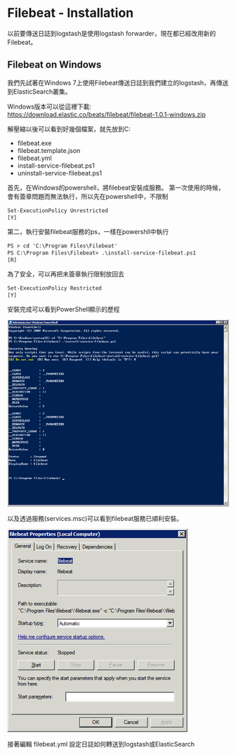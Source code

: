 # Filebeat - Installation

以前要傳送日誌到logstash是使用logstash forwarder，現在都已經改用新的Filebeat。



## Filebeat on Windows

我們先試著在Windows 7上使用Filebeat傳送日誌到我們建立的logstash，再傳送到ElasticSearch叢集。

Windows版本可以從這裡下載:
https://download.elastic.co/beats/filebeat/filebeat-1.0.1-windows.zip

解壓縮以後可以看到好幾個檔案，就先放到C:

* filebeat.exe
* filebeat.template.json
* filebeat.yml
* install-service-filebeat.ps1
* uninstall-service-filebeat.ps1


首先，在Windows的powershell，將filebeat安裝成服務。
第一次使用的時候，會有簽章問題而無法執行，所以先在powershell中，不限制

    Set-ExecutionPolicy Unrestricted
    [Y]

第二，執行安裝filebeat服務的ps，一樣在powershll中執行

    PS > cd 'C:\Program Files\Filebeat'
    PS C:\Program Files\Filebeat> .\install-service-filebeat.ps1
    [R]

為了安全，可以再把未簽章執行限制放回去

    Set-ExecutionPolicy Restricted
    [Y]

安裝完成可以看到PowerShell顯示的歷程

![win7 powershell](install-filbeats-win7.png)

以及透過服務(services.msc)可以看到filebeat服務已順利安裝。

![Win7 filebeat](win7-filebeat.png)

接著編輯 filebeat.yml 設定日誌如何轉送到logstash或ElasticSearch

